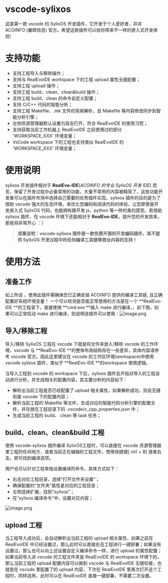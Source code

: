 # vscode-sylixos


这是第一款 vscode 的 SylixOS 开发插件，它开发于个人爱好者，并非 ACOINFO (翼辉信息) 官方。希望这款插件可以给你带来不一样的嵌入式开发体验!
# 支持功能


- 支持工程导入与移除操作；
- 支持与 RealEvoIDE workspace 下的工程 upload 属性无缝配置；
- 支持工程 upload 操作；
- 支持工程 build、clean、clean&build 操作；
- 支持工程 build、clean 的命令自定义配置；
- 支持 C/C++ 代码的智能分析；
- 支持工程 Makefile、.mk 文件的简易解析，且 Makefile 等内容修改同步到智能分析引擎；
- 左侧资源管理器默认设置为双击打开，符合 RealEvoIDE 的使用习惯；
- 支持获取当前工作机器上 RealEvoIDE 之前使用过的部分 'WORKSPACE_XXX' 环境变量；
- VsCode workspace 下的工程也支持类似 RealEvoIDE 的 'WORKSPACE_XXX' 环境变量；



# 使用说明


sylixos 开发插件相对于 **RealEvo-IDE**(_ACOINFO 的专业 SylixOS 开发 IDE_) 而言，保留了开发过程中必备常用的功能，大量不常用的内容被精简了，这些功能开发者可以在插件市场中选择自己需要的优秀插件实现。sylixos 插件的目的是为了借助 vscode 强大的生态环境，来优化您编码和阅读代码的体验，让您即使是开发嵌入式 SylixOS 代码，也能拥有跟开发 js、python 等一样的美的感受。若借助 sylixos 插件，在 vscode 环境下还能相对于 **RealEvo-IDE**，提升您的开发效率，那我将非常开心 ：）


> **郑重说明：vscode sylixos 插件是一款免费开源的开发编码插件，其不提供 SylixOS 开发过程中的任何编译工具链等商业内容的支持！**

# 使用方法
## 准备工作


如上所说 ，使用此插件需确保您已正确安装 ACOINFO 提供的编译工具链, 且正确配置好系统环境变量！
一个可以检测是否能正常使用的方法是在一个 **RealEvo-IDE **的工程录下，直接使用 **cmd.exe **输入 make 进行编译。，如下图，如果可以正常启动 make 进行编译，则说明该插件可以使用：![image.png](https://cdn.nlark.com/yuque/0/2021/png/12582765/1631676435407-b62d21bf-12ce-4ded-b147-5a1e12a8848d.png#align=left&display=inline&height=260&margin=%5Bobject%20Object%5D&name=image.png&originHeight=519&originWidth=993&size=32559&status=done&style=none&width=496.5#id=CiBv8&originHeight=519&originWidth=993&originalType=binary&ratio=1&status=done&style=none)
## 导入/移除工程
导入/移除 SylixOS 工程在 vscode 下就是将文件夹放入/移除 vscode 的工作环境，vscode 与 **RealEvo-IDE **的整体布局结构存在一些差异，具体内容请参考 vscode 官方。因此这里建议在 vscode 的工作区环境(workspace)中使用 vscode sylixos 插件，类似于 **RealEvo-IDE **的workspace 使用逻辑。


当导入工程到 vscode 的 workspace 下后，sylixos 插件会开始对导入的工程自动进行分析，并生成相关的配置内容，其主要分析的内容如下：

- 解析出当前工程是否已经配置了 upload 相关属性，如果解析成功，则会无缝衔接 vscode 下的配置内容；
- 解析当前工程的 Makefile 等文件，生成对应的智能代码分析引擎的配置文件，并存放在工程目录下的 .vscode/c_cpp_properties.json 中；
- 生成当前工程的 build、 clean 等 task 任务；



## build、clean、clean&build 工程


使用 vscode-sylixos 插件编译 SylixOS工程时，可以直接在 vscode 资源管理器里工程的任何地方，或者当前正在编辑的工程文件，使用快捷键[ ctrl + B] 或者右击，即可找到编译选项。


用户也可以针对工程单独设置编译的命令，具体方式如下：

- 右击对应工程目录，选择“打开文件夹设置”；
- 确保配置的“文件夹”属性是对应的工程目录；
- 左侧选择扩展，找到“sylixos”；
- 在“sylixos 编译命令”中，设置对应内容；

![image.png](https://cdn.nlark.com/yuque/0/2021/png/12582765/1636439036768-ddc0b876-64e1-4a01-bb26-537276c2904d.png#clientId=uaa41c0d3-29f9-4&from=paste&height=363&id=u38e7d034&margin=%5Bobject%20Object%5D&name=image.png&originHeight=725&originWidth=1411&originalType=binary&ratio=1&size=79433&status=done&style=none&taskId=u836bb0ab-60ed-454e-b531-77f863d71d0&width=705.5)
## upload 工程
当工程导入成功后，会自动解析出当前工程的 upload 相关属性，如果之前在 RealEvoIDE 中已经设置过，那么此时可以直接右击工程进行一键部署；如果没有设置过，那么也可以向上述设置自定义编译命令一样，进行 upload 的属性配置；
如果当前导入进 vscode 的工程文件夹是  RealEvoIDE 的 workspace 环境下的，那么当前工程的 upload 配置内容可以做到 vscode 与  RealEvoIDE 无缝衔接，也就是在 vscode 里配置了的 upload 内容，下次在  RealEvoIDE 里再次打开这个工程时，同样适用，此时可以在  RealEvoIDE 直接一键部署，不需要二次设置。
​

